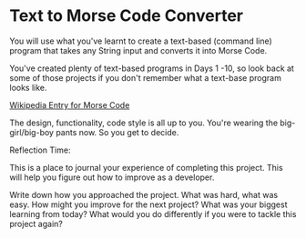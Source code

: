 # Text to Morse Code Converter

You will use what you've learnt to create a text-based (command line) program
that takes any String input and converts it into Morse Code.

You've created plenty of text-based programs in Days 1 -10, so look back at
some of those projects if you don't remember what a text-base program looks
like.

<a href="https://en.wikipedia.org/wiki/Morse_code">Wikipedia Entry for Morse
Code</a>

The design, functionality, code style is all up to you. You're wearing the
big-girl/big-boy pants now. So you get to decide.

Reflection Time:

This is a place to journal your experience of completing this project. This
will help you figure out how to improve as a developer.

Write down how you approached the project. What was hard, what was easy. How
might you improve for the next project? What was your biggest learning from
today? What would you do differently if you were to tackle this project again?

